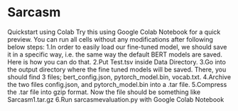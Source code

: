 # Sarcasm
Quickstart using Colab
Try this using Google Colab Notebook for a quick preview. You can run all cells without any modifications after following below steps:
1.In order to easily load our fine-tuned model, we should save it in a specific way, i.e. the same way the default BERT models are saved. Here is how you can do that.
2.Put Test.tsv inside Data Directory.
3.Go into the output directory where the fine tuned models will be saved. There, you should find 3 files; bert_config.json, pytorch_model.bin, vocab.txt.
4.Archive the two files config.json, and pytorch_model.bin into a .tar file.
5.Compress the .tar file into gzip format. Now the file should be something like Sarcasm1.tar.gz
6.Run sarcasmevaluation.py with Google Colab Notebook
